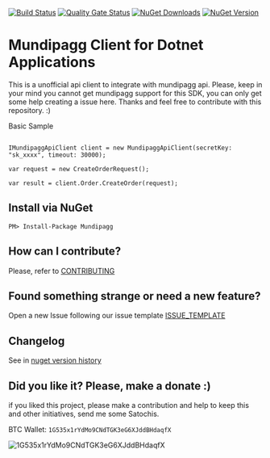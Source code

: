 [![Build Status](https://barradas.visualstudio.com/Contributions/_apis/build/status/NugetPackage/Mundipagg%20SDK?branchName=develop)](https://barradas.visualstudio.com/Contributions/_build/latest?definitionId=21&branchName=develop)
[![Quality Gate Status](https://sonarcloud.io/api/project_badges/measure?project=ThiagoBarradas_mundipagg-dotnet&metric=alert_status)](https://sonarcloud.io/dashboard?id=ThiagoBarradas_mundipagg-dotnet)
[![NuGet Downloads](https://img.shields.io/nuget/dt/Mundipagg.svg)](https://www.nuget.org/packages/Mundipagg/)
[![NuGet Version](https://img.shields.io/nuget/v/Mundipagg.svg)](https://www.nuget.org/packages/Mundipagg/)
<!-- [![Coverage](https://sonarcloud.io/api/project_badges/measure?project=ThiagoBarradas_mundipagg-dotnet&metric=coverage)](https://sonarcloud.io/dashboard?id=ThiagoBarradas_mundipagg-dotnet) -->

# Mundipagg Client for Dotnet Applications

This is a unofficial api client to integrate with mundipagg api. Please, keep in your mind you cannot get mundipagg support for this SDK, you can only get some help creating a issue here. Thanks and feel free to contribute with this repository. :)

Basic Sample

```

IMundipaggApiClient client = new MundipaggApiClient(secretKey: "sk_xxxx", timeout: 30000);

var request = new CreateOrderRequest();

var result = client.Order.CreateOrder(request);

```

## Install via NuGet

```
PM> Install-Package Mundipagg
```

## How can I contribute?
Please, refer to [CONTRIBUTING](.github/CONTRIBUTING.md)

## Found something strange or need a new feature?
Open a new Issue following our issue template [ISSUE_TEMPLATE](.github/ISSUE_TEMPLATE.md)

## Changelog
See in [nuget version history](https://www.nuget.org/packages/Mundipagg)

## Did you like it? Please, make a donate :)

if you liked this project, please make a contribution and help to keep this and other initiatives, send me some Satochis.

BTC Wallet: `1G535x1rYdMo9CNdTGK3eG6XJddBHdaqfX`

![1G535x1rYdMo9CNdTGK3eG6XJddBHdaqfX](https://i.imgur.com/mN7ueoE.png)
